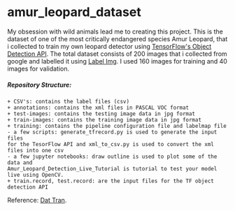 # amur_leopard_dataset
My obsession with wild animals lead me to creating this project. This is the dataset of one of the most critically endangered species Amur Leopard, that i collected to train my own leopard detector using [TensorFlow's Object Detection API](https://github.com/tensorflow/models/tree/master/research/object_detection). The total dataset consists of 200 images that i collected from google and labelled it using [Label Img](https://github.com/tzutalin/labelImg). I used 160 images for training and 40 images for validation.

##### Repository Structure:
```
+ CSV's: contains the label files (csv)
+ annotations: contains the xml files in PASCAL VOC format
+ test-images: contains the testing image data in jpg format
+ train-images: contains the training image data in jpg format
+ training: contains the pipeline configuration file and labelmap file
- a few scripts: generate_tfrecord.py is used to generate the input files
for the TesorFlow API and xml_to_csv.py is used to convert the xml files into one csv 
- a few jupyter notebooks: draw outline is used to plot some of the data and 
Amur_Leopard_Detection_Live_Tutorial is tutorial to test your model live using OpenCV.
+ train.record, test.record: are the input files for the TF object detection API
```

Reference: [Dat Tran](https://github.com/datitran/raccoon_dataset).
